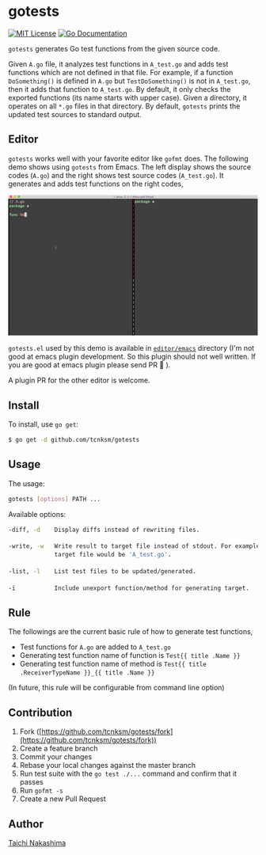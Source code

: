 # gotests

[![MIT License](http://img.shields.io/badge/license-MIT-blue.svg?style=flat-square)][license]
[![Go Documentation](http://img.shields.io/badge/go-documentation-blue.svg?style=flat-square)][godocs]

[license]: /LICENSE
[godocs]: http://godoc.org/github.com/tcnksm/gotests

`gotests` generates Go test functions from the given source code.

Given `A.go` file, it analyzes test functions in `A_test.go` and adds test functions which are not defined in that file. For example, if a function `DoSomething()` is defined in `A.go` but `TestDoSomething()` is not in `A_test.go`, then it adds that function to `A_test.go`. By default, it only checks the exported functions (its name starts with upper case). Given a directory, it operates on all `*.go` files in that directory. By default, `gotests` prints the updated test sources to standard output.

## Editor

`gotests` works well with your favorite editor like `gofmt` does. The following demo shows using `gotests` from Emacs. The left display shows the source codes (`A.go`) and the right shows test source codes (`A_test.go`). It generates and adds test functions on the right codes,

![demo](/gotests.gif)

`gotests.el` used by this demo is available in [`editor/emacs`](/editor/emacs) directory (I'm not good at emacs plugin development. So this plugin should not well written. If you are good at emacs plugin please send PR 🙇 ).

A plugin PR for the other editor is welcome.

## Install

To install, use `go get`:

```bash
$ go get -d github.com/tcnksm/gotests
```

## Usage

The usage:

```bash
gotests [options] PATH ...
```

Available options:

```bash
-diff, -d    Display diffs instead of rewriting files.

-write, -w   Write result to target file instead of stdout. For example, if source file name is 'A.go',             
             target file would be 'A_test.go'.

-list, -l    List test files to be updated/generated.

-i           Include unexport function/method for generating target.
```

## Rule

The followings are the current basic rule of how to generate test functions, 

- Test functions for `A.go` are added to `A_test.go`
- Generating test function name of function is `Test{{ title .Name }}` 
- Generating test function name of method is `Test{{ title .ReceiverTypeName }}_{{ title .Name }}`

(In future, this rule will be configurable from command line option)

## Contribution

1. Fork ([https://github.com/tcnksm/gotests/fork](https://github.com/tcnksm/gotests/fork))
1. Create a feature branch
1. Commit your changes
1. Rebase your local changes against the master branch
1. Run test suite with the `go test ./...` command and confirm that it passes
1. Run `gofmt -s`
1. Create a new Pull Request

## Author

[Taichi Nakashima](https://github.com/tcnksm)
